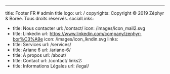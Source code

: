 ---
title: Footer FR  # admin title
logo:
  url: /
copyrights: Copyright © 2019 Zéphyr & Borée. Tous droits réservés.
socialLinks: 
  - title: Nous contacter
    url: /contact/
    icon: /images/icon_mail2.svg
  - title: Linkedin 
    url: https://www.linkedin.com/company/zephyr-bor%C3%A9e
    icon: /images/icon_lkndin.svg
links: 
  - title: Services
    url: /services/
  - title: Ariane 6
    url: /ariane-6/
  - title: À propos
    url: /about/
  - title: Contact
    url: /contact/
links2:
  - title: Informations Légales
    url: /legal/